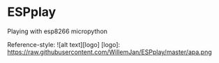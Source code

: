 # ESPplay
Playing with esp8266 micropython

Reference-style: 
![alt text][logo]
[logo]: https://raw.githubusercontent.com/WillemJan/ESPplay/master/apa.png
